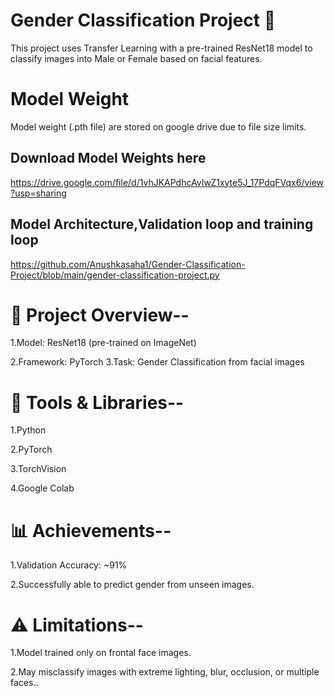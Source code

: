 # Gender Classification Project 🎯

This project uses Transfer Learning with a pre-trained ResNet18 model to classify images into Male or Female based on facial features.

# Model Weight

Model weight (.pth file) are stored on google drive due to file size limits.

## Download Model Weights here

https://drive.google.com/file/d/1vhJKAPdhcAvIwZ1xyte5J_17PdqFVqx6/view?usp=sharing

## Model Architecture,Validation loop and training loop

https://github.com/Anushkasaha1/Gender-Classification-Project/blob/main/gender-classification-project.py


 # 🚀 Project Overview--
  1.Model: ResNet18 (pre-trained on ImageNet) 

  2.Framework: PyTorch 3.Task: Gender Classification from facial images 
# 🔧 Tools & Libraries--
 1.Python 

 2.PyTorch

 3.TorchVision 

 4.Google Colab 

# 📊 Achievements-- 
1.Validation Accuracy: ~91% 

2.Successfully able to predict gender from unseen images. 

# ⚠ Limitations-- 
 1.Model trained only on frontal face images.
 
 2.May misclassify images with extreme lighting, blur, occlusion, or multiple faces..
